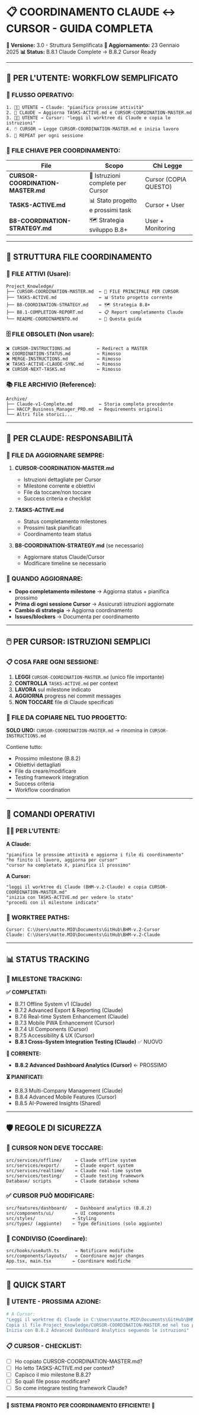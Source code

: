 # 📋 COORDINAMENTO CLAUDE ↔ CURSOR - GUIDA COMPLETA

**🎯 Versione:** 3.0 - Struttura Semplificata
**📅 Aggiornamento:** 23 Gennaio 2025
**📊 Status:** B.8.1 Claude Complete → B.8.2 Cursor Ready

---

## 🚨 **PER L'UTENTE: WORKFLOW SEMPLIFICATO**

### **🔄 FLUSSO OPERATIVO:**

```
1. 👨‍💻 UTENTE → Claude: "pianifica prossime attività"
2. 🤖 CLAUDE → Aggiorna TASKS-ACTIVE.md e CURSOR-COORDINATION-MASTER.md
3. 👨‍💻 UTENTE → Cursor: "leggi il worktree di Claude e copia le istruzioni"
4. 🖱️ CURSOR → Legge CURSOR-COORDINATION-MASTER.md e inizia lavoro
5. 🔄 REPEAT per ogni sessione
```

### **📁 FILE CHIAVE PER COORDINAMENTO:**

| File | Scopo | Chi Legge |
|------|-------|-----------|
| **CURSOR-COORDINATION-MASTER.md** | 🎯 Istruzioni complete per Cursor | Cursor (COPIA QUESTO) |
| **TASKS-ACTIVE.md** | 📊 Stato progetto e prossimi task | Cursor + User |
| **B8-COORDINATION-STRATEGY.md** | 🗺️ Strategia sviluppo B.8+ | User + Monitoring |

---

## 📂 **STRUTTURA FILE COORDINAMENTO**

### **🎯 FILE ATTIVI (Usare):**

```
Project_Knowledge/
├── CURSOR-COORDINATION-MASTER.md  ← 🚨 FILE PRINCIPALE PER CURSOR
├── TASKS-ACTIVE.md                ← 📊 Stato progetto corrente
├── B8-COORDINATION-STRATEGY.md    ← 🗺️ Strategia B.8+
├── B8.1-COMPLETION-REPORT.md      ← 📋 Report completamento Claude
└── README-COORDINAMENTO.md        ← 📖 Questa guida
```

### **🗄️ FILE OBSOLETI (Non usare):**

```
❌ CURSOR-INSTRUCTIONS.md          ← Redirect a MASTER
❌ COORDINATION-STATUS.md          ← Rimosso
❌ MERGE-INSTRUCTIONS.md           ← Rimosso
❌ TASKS-ACTIVE-CLAUDE-SYNC.md     ← Rimosso
❌ CURSOR-NEXT-TASKS.md            ← Rimosso
```

### **📚 FILE ARCHIVIO (Reference):**

```
Archive/
├── Claude-v1-Complete.md          ← Storia completa precedente
├── HACCP_Business_Manager_PRD.md  ← Requirements originali
└── Altri file storici...
```

---

## 🤖 **PER CLAUDE: RESPONSABILITÀ**

### **📝 FILE DA AGGIORNARE SEMPRE:**

1. **CURSOR-COORDINATION-MASTER.md**
   - Istruzioni dettagliate per Cursor
   - Milestone corrente e obiettivi
   - File da toccare/non toccare
   - Success criteria e checklist

2. **TASKS-ACTIVE.md**
   - Status completamento milestones
   - Prossimi task pianificati
   - Coordinamento team status

3. **B8-COORDINATION-STRATEGY.md** (se necessario)
   - Aggiornare status Claude/Cursor
   - Modificare timeline se necessario

### **🎯 QUANDO AGGIORNARE:**

- **Dopo completamento milestone** → Aggiorna status + pianifica prossimo
- **Prima di ogni sessione Cursor** → Assicurati istruzioni aggiornate
- **Cambio di strategia** → Aggiorna coordinamento
- **Issues/blockers** → Documenta per coordinamento

---

## 🖱️ **PER CURSOR: ISTRUZIONI SEMPLICI**

### **📋 COSA FARE OGNI SESSIONE:**

1. **LEGGI** `CURSOR-COORDINATION-MASTER.md` (unico file importante)
2. **CONTROLLA** `TASKS-ACTIVE.md` per context
3. **LAVORA** sul milestone indicato
4. **AGGIORNA** progress nei commit messages
5. **NON TOCCARE** file di Claude specificati

### **🎯 FILE DA COPIARE NEL TUO PROGETTO:**

**SOLO UNO:** `CURSOR-COORDINATION-MASTER.md` → rinomina in `CURSOR-INSTRUCTIONS.md`

Contiene tutto:
- Prossimo milestone (B.8.2)
- Obiettivi dettagliati
- File da creare/modificare
- Testing framework integration
- Success criteria
- Workflow coordination

---

## 🔄 **COMANDI OPERATIVI**

### **👨‍💻 PER L'UTENTE:**

**A Claude:**
```
"pianifica le prossime attività e aggiorna i file di coordinamento"
"ho finito il lavoro, aggiorna per cursor"
"cursor ha completato X, pianifica il prossimo"
```

**A Cursor:**
```
"leggi il worktree di Claude (BHM-v.2-Claude) e copia CURSOR-COORDINATION-MASTER.md"
"inizia con TASKS-ACTIVE.md per vedere lo stato"
"procedi con il milestone indicato"
```

### **🔧 WORKTREE PATHS:**

```
Cursor: C:\Users\matte.MIO\Documents\GitHub\BHM-v.2-Cursor
Claude: C:\Users\matte.MIO\Documents\GitHub\BHM-v.2-Claude
```

---

## 📊 **STATUS TRACKING**

### **🎯 MILESTONE TRACKING:**

**✅ COMPLETATI:**
- B.7.1 Offline System v1 (Claude)
- B.7.2 Advanced Export & Reporting (Claude)
- B.7.6 Real-time System Enhancement (Claude)
- B.7.3 Mobile PWA Enhancement (Cursor)
- B.7.4 UI Components (Cursor)
- B.7.5 Accessibility & UX (Cursor)
- **B.8.1 Cross-System Integration Testing (Claude)** ✅ NUOVO

**🔄 CORRENTE:**
- **B.8.2 Advanced Dashboard Analytics (Cursor)** ← PROSSIMO

**⏳ PIANIFICATI:**
- B.8.3 Multi-Company Management (Claude)
- B.8.4 Advanced Mobile Features (Cursor)
- B.8.5 AI-Powered Insights (Shared)

---

## 🛡️ **REGOLE DI SICUREZZA**

### **🚫 CURSOR NON DEVE TOCCARE:**

```
src/services/offline/     ← Claude offline system
src/services/export/      ← Claude export system
src/services/realtime/    ← Claude real-time system
src/services/testing/     ← Claude testing framework
Database/ scripts         ← Claude database schema
```

### **✅ CURSOR PUÒ MODIFICARE:**

```
src/features/dashboard/   ← Dashboard analytics (B.8.2)
src/components/ui/        ← UI components
src/styles/              ← Styling
src/types/ (aggiunte)    ← Type definitions (solo aggiunte)
```

### **🤝 CONDIVISO (Coordinare):**

```
src/hooks/useAuth.ts      ← Notificare modifiche
src/components/layouts/   ← Coordinare major changes
App.tsx, main.tsx        ← Coordinare modifiche
```

---

## 🚀 **QUICK START**

### **🎯 UTENTE - PROSSIMA AZIONE:**

```bash
# A Cursor:
"Leggi il worktree di Claude in C:\Users\matte.MIO\Documents\GitHub\BHM-v.2-Claude
Copia il file Project_Knowledge/CURSOR-COORDINATION-MASTER.md nel tuo progetto
Inizia con B.8.2 Advanced Dashboard Analytics seguendo le istruzioni"
```

### **📋 CURSOR - CHECKLIST:**

- [ ] Ho copiato CURSOR-COORDINATION-MASTER.md?
- [ ] Ho letto TASKS-ACTIVE.md per context?
- [ ] Capisco il mio milestone B.8.2?
- [ ] So quali file posso modificare?
- [ ] So come integrare testing framework Claude?

---

**🚀 SISTEMA PRONTO PER COORDINAMENTO EFFICIENTE!** 🚀
